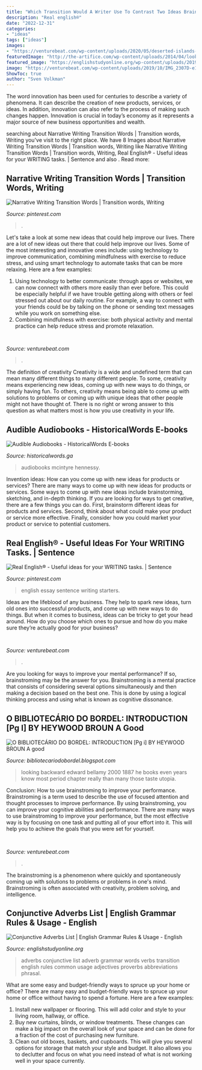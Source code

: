 ```yaml
---
title: "Which Transition Would A Writer Use To Contrast Two Ideas Brainly - O Bibliotecário Do Bordel: Introduction [pg I] By Heywood Broun A Good"
description: "Real english®"
date: "2022-12-31"
categories:
- "ideas"
tags: ["ideas"]
images:
- "https://venturebeat.com/wp-content/uploads/2020/05/deserted-islands-devops.png?w=800"
featuredImage: "http://the-artifice.com/wp-content/uploads/2014/04/looking-backward-300x450.jpg"
featured_image: "https://englishstudyonline.org/wp-content/uploads/2019/02/Conjunctive-Adverbs-List-1.jpg"
image: "https://venturebeat.com/wp-content/uploads/2019/10/IMG_2307D-e1572529138577.jpeg"
ShowToc: true
author: "Sven Volkman"
---
```



The word innovation has been used for centuries to describe a variety of phenomena. It can describe the creation of new products, services, or ideas. In addition, innovation can also refer to the process of making such changes happen. Innovation is crucial in today’s economy as it represents a major source of new business opportunities and wealth.

	

		
searching about Narrative Writing Transition Words | Transition words, Writing you've visit to the right place. We have 8 Images about Narrative Writing Transition Words | Transition words, Writing like Narrative Writing Transition Words | Transition words, Writing, Real English® - Useful ideas for your WRITING tasks. | Sentence and also . Read more:
		
    
## Narrative Writing Transition Words | Transition Words, Writing

<img loading=lazy src="https://i.pinimg.com/originals/8d/8a/b3/8d8ab3926cd1116e04eb49a0fcdce90b.png" onerror="this.onerror=null;this.src='https://tse4.mm.bing.net/th?id=OIP.Ev1lTetV8BJaOrogsojPyQAAAA&amp;pid=15.1';" alt="Narrative Writing Transition Words | Transition words, Writing">

_Source: pinterest.com_

>. 

	

Let's take a look at some new ideas that could help improve our lives.
There are a lot of new ideas out there that could help improve our lives. Some of the most interesting and innovative ones include: using technology to improve communication, combining mindfulness with exercise to reduce stress, and using smart technology to automate tasks that can be more relaxing. Here are a few examples: 
1. Using technology to better communicate: through apps or websites, we can now connect with others more easily than ever before. This could be especially helpful if we have trouble getting along with others or feel stressed out about our daily routine. For example, a way to connect with your friends could be by talking on the phone or sending text messages while you work on something else. 
2. Combining mindfulness with exercise: both physical activity and mental practice can help reduce stress and promote relaxation.

    
## 

<img loading=lazy src="https://venturebeat.com/wp-content/uploads/2019/10/IMG_2307D-e1572529138577.jpeg" onerror="this.onerror=null;this.src='https://tse3.mm.bing.net/th?id=OIP.JH5oeQG4IfebxWuL_cwUiQHaFj&amp;pid=15.1';" alt="">

_Source: venturebeat.com_

>. 

	

The definition of creativity
Creativity is a wide and undefined term that can mean many different things to many different people. To some, creativity means experiencing new ideas, coming up with new ways to do things, or simply having fun. To others, creativity means being able to come up with solutions to problems or coming up with unique ideas that other people might not have thought of. There is no right or wrong answer to this question as what matters most is how you use creativity in your life.

    
## Audible Audiobooks - HistoricalWords E-books

<img loading=lazy src="http://ecx.images-amazon.com/images/I/51U2HP5fSuL.jpg" onerror="this.onerror=null;this.src='https://tse3.mm.bing.net/th?id=OIP.ioP2YQH1UtMlPJuypP2PzgHaHa&amp;pid=15.1';" alt="Audible Audiobooks - HistoricalWords E-books">

_Source: historicalwords.ga_

>audiobooks mcintyre hennessy. 

	

Invention ideas: How can you come up with new ideas for products or services?
There are many ways to come up with new ideas for products or services. Some ways to come up with new ideas include brainstorming, sketching, and in-depth thinking. If you are looking for ways to get creative, there are a few things you can do. First, brainstorm different ideas for products and services. Second, think about what could make your product or service more effective. Finally, consider how you could market your product or service to potential customers.

    
## Real English® - Useful Ideas For Your WRITING Tasks. | Sentence

<img loading=lazy src="https://i.pinimg.com/736x/69/23/ef/6923ef5f949a38e149b324be19cefb40--english-course-ap-english.jpg" onerror="this.onerror=null;this.src='https://tse1.mm.bing.net/th?id=OIP.9PdaC57NoZRVUoN7iPheYwHaFm&amp;pid=15.1';" alt="Real English® - Useful ideas for your WRITING tasks. | Sentence">

_Source: pinterest.com_

>english essay sentence writing starters. 

	

Ideas are the lifeblood of any business. They help to spark new ideas, turn old ones into successful products, and come up with new ways to do things. But when it comes to business, ideas can be tricky to get your head around. How do you choose which ones to pursue and how do you make sure they’re actually good for your business?

    
## 

<img loading=lazy src="https://venturebeat.com/wp-content/uploads/2020/05/deserted-islands-devops.png?w=800" onerror="this.onerror=null;this.src='https://tse4.mm.bing.net/th?id=OIP.UGt6QPKIHa9PnAKD-gUZaAHaE5&amp;pid=15.1';" alt="">

_Source: venturebeat.com_

>. 

	

Are you looking for ways to improve your mental performance? If so, brainstroming may be the answer for you. Brainstroming is a mental practice that consists of considering several options simultaneously and then making a decision based on the best one. This is done by using a logical thinking process and using what is known as cognitive dissonance.

    
## O BIBLIOTECÁRIO DO BORDEL: INTRODUCTION [Pg I] BY HEYWOOD BROUN A Good

<img loading=lazy src="http://the-artifice.com/wp-content/uploads/2014/04/looking-backward-300x450.jpg" onerror="this.onerror=null;this.src='https://tse2.mm.bing.net/th?id=OIP.0K7UHhpMS21ZADEjM_LT9wAAAA&amp;pid=15.1';" alt="O BIBLIOTECÁRIO DO BORDEL: INTRODUCTION [Pg i] BY HEYWOOD BROUN A good">

_Source: bibliotecariodobordel.blogspot.com_

>looking backward edward bellamy 2000 1887 he books even years know most period chapter really than many those taste utopia. 

	

Conclusion: How to use brainstroming to improve your performance.
Brainstroming is a term used to describe the use of focused attention and thought processes to improve performance. By using brainstroming, you can improve your cognitive abilities and performance. There are many ways to use brainstroming to improve your performance, but the most effective way is by focusing on one task and putting all of your effort into it. This will help you to achieve the goals that you were set for yourself.

    
## 

<img loading=lazy src="https://venturebeat.com/wp-content/uploads/2018/12/pypestream-enterprise-messaging-solutions.png?w=539" onerror="this.onerror=null;this.src='https://tse1.mm.bing.net/th?id=OIP.oMRssAO0AkzJPDkbuCh89AHaEc&amp;pid=15.1';" alt="">

_Source: venturebeat.com_

>. 

	

The brainstroming is a phenomenon where quickly and spontaneously coming up with solutions to problems or problems in one's mind. Brainstroming is often associated with creativity, problem solving, and intelligence.

    
## Conjunctive Adverbs List | English Grammar Rules &amp; Usage - English

<img loading=lazy src="https://englishstudyonline.org/wp-content/uploads/2019/02/Conjunctive-Adverbs-List-1.jpg" onerror="this.onerror=null;this.src='https://tse1.mm.bing.net/th?id=OIP.uyv84iM3Xq2TGFfe_QoldwHaD4&amp;pid=15.1';" alt="Conjunctive Adverbs List | English Grammar Rules &amp; Usage - English">

_Source: englishstudyonline.org_

>adverbs conjunctive list adverb grammar words verbs transition english rules common usage adjectives proverbs abbreviations phrasal. 

	

What are some easy and budget-friendly ways to spruce up your home or office?
There are many easy and budget-friendly ways to spruce up your home or office without having to spend a fortune. Here are a few examples: 
1. Install new wallpaper or flooring. This will add color and style to your living room, hallway, or office. 
2. Buy new curtains, blinds, or window treatments. These changes can make a big impact on the overall look of your space and can be done for a fraction of the cost of purchasing new furniture. 
3. Clean out old boxes, baskets, and cupboards. This will give you several options for storage that match your style and budget. It also allows you to declutter and focus on what you need instead of what is not working well in your space currently. 

